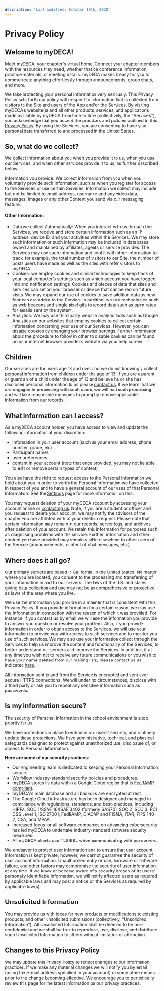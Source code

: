 ```yaml
---
description: 'Last modified: October 18th, 2020'
---
```


# Privacy Policy

## Welcome to myDECA!

Meet myDECA, your chapter's virtual home. Connect your chapter members with the resources they need, whether that be conference information, practice materials, or meeting details. myDECA makes it easy for you to communicate anything effortlessly through announcements, group chats, and more.

We take protecting your personal information very seriously. This Privacy Policy sets forth our policy with respect to information that is collected from visitors to the Site and users of the App and/or the Services. By visiting myDECA's website\(s\) and all other products, services, and applications made available by myDECA from time to time \(collectively, the "Services"\), you acknowledge that you accept the practices and policies outlined in this [Privacy Policy](privacy.md). By using the Services, you are consenting to have your personal data transferred to and processed in the United States.

## So, what do we collect?

We collect information about you when you provide it to us, when you use our Services, and when other services provide it to us, as further described below:

Information you provide: We collect information from you when you voluntarily provide such information, such as when you register for access to the Services or use certain Services, Information we collect may include but not be limited to email address, username and any video data, messages, images or any other Content you send via our messaging feature.

#### Other Information:

* Data we collect Automatically: When you interact with us through the Services, we receive and store certain information such as an IP address, device ID, and your activities within the Services. We may store such information or such information may be included in databases owned and maintained by affiliates, agents or service provides. The Services may use such information and pool it with other information to track, for example, the total number of visitors to our Site, the number of posts users have made as well as the sites with refer visitors to myDECA.
* Cookies: we employ cookies and similar technologies to keep track of your local computer’s settings such as which account you have logged into and notification settings. Cookies and pieces of data that sites and services can set on your browser or device that can be red on future visits. We may expand our use of cookies to save addition data as new features are added to the Service. In addition, we use technologies such as web beacons and single pixel gifs to record data such as open rates for emails sent by the system.
* Analytics: We may use third party website analytic tools such as Google Analytics on our websites that employ cookies to collect certain information concerning your use of our Services. However, you can disable cookies by changing your browser settings. Further information about the procedure to follow in other to disable cookies can be found on your internet browser provider’s website via your help screen.

## Children

Our services are for users age 13 and over and we do not knowingly collect personal information from children under the age of 13. If you are a parent or guardian of a child under the age of 13 and believe he or she has disclosed personal information to us please [contact us](mailto:mydeca.app@gmail.com). If we learn that we are engaged in processing with such users, we will halt such processing and will take reasonable measures to promptly remove applicable information from our records.

## What information can I access?

As a myDECA account holder, you have access to view and update the following information at your discretion: 

* information in your user account \(such as your email address, phone number, grade, etc\)
* Participant names
* user preferences
* content in your account \(note that once provided, you may not be able to edit or remove certain types of content\)

You also have the right to request access to the Personal Information we hold about you in order to verify the Personal Information we have collected in respect of you and to have a general account of our uses of that Personal Information. See the [Settings](user/settings.md) page for more information on this.

You may request deletion of your myDECA account by accessing your account online or [contacting us](mailto:mydeca.app@gmail.com). Note, if you are a student or officer and you request to delete your account, we may notify the advisors of the chapter you are affiliated with of your deletion request. Please note that certain information may remain in our records, server logs, and archives after deletion of your account. We retain this information for purposes such as diagnosing problems with the service. Further, information and other content you have provided may remain visible elsewhere to other users of the Service \(announcements, content of chat messages, etc.\).

## Where does it all go?

Our primary servers are based in California, in the United States. No matter where you are located, you consent to the processing and transferring of your information in and to our servers. The laws of the U.S. and states giving data collection and use may not be as comprehensive or protective as laws of the area where you live.

We use the information you provide in a manner that is consistent with this Privacy Policy. If you provide information for a certain reason, we may use the information in connection with the reason of which it was provided. For instance, if you contact us by email we will use the information you provide to answer you question or resolve your problem. Also, if you provide information in order to obtain access to the Services, we will use your information to provide you with access to such services and to monitor you use of such services. We may also use your information collect through the Services to help us improve the content and functionality of the Services, to better understand our servers and improve the Services. In addition, if at any time you wish not to receive any future communications or you wish to have your name deleted from our mailing lists, please contact us as indicated [here](./).

All information sent to and from the Service is encrypted and sent over secure HTTPS connections. We will under no circumstances, disclose with a third party or ask you to repeat any sensitive information such as passwords.

## Is my information secure?

The security of Personal Information in the school environment is a top priority for us.

We have protections in place to enhance our users' security, and routinely update these protections. We have administrative, technical, and physical safeguards designed to protect against unauthorized use, disclosure of, or access to Personal Information.

**Here are some of our security practices**:

* Our engineering team is dedicated to keeping your Personal Information secure.
* We follow industry-standard security policies and procedures.
* myDECA stores its data within a Google Cloud region that is [FedRAMP compliant](https://cloud.google.com/security/compliance/fedramp).
* myDECA's main database and all backups are encrypted at rest.
* The Google Cloud infrastructure has been designed and managed in compliance with regulations, standards, and best-practices, including HIPPA, SOC 1/SSAE 16/ISAE 3402 \(formerly SAS70\), SOC 2, SOC 3, PCI DSS Level 1, ISO 27001, FedRAMP, DIACAP and FISMA, ITAR, FIPS 140-2, CSA, and MPAA.
* Increased focus for all software companies on advancing cybersecurity has led myDECA to undertake industry-standard software security measures.
* All myDECA clients use TLS/SSL when communicating with our servers.

We endeavor to protect user information and to ensure that user account information is kept private; however, we cannot guarantee the security of user account information. Unauthorized entry or use, hardware or software failure, and other factors may compromise the security of user information at any time. If we know or become aware of a security breach of its users' personally identifiable information, we will notify affected users as required by applicable laws and may post a notice on the Services as required by applicable law\(s\).

## Unsolicited Information

You may provide us with ideas for new products or modifications to existing products, and other unsolicited submissions \(collectively, “Unsolicited Information”\). All Unsolicited Information shall be deemed to be non-confidential and we shall be free to reproduce, use, disclose, and distribute such Unsolicited Information to others without limitation or attribution.  


## Changes to this Privacy Policy

We may update this Privacy Policy to reflect changes to our information practices. If we make any material changes we will notify you by email \(using the e-mail address specified in your account\) or some other means prior to the change becoming effective. We encourage you to periodically review this page for the latest information on our privacy practices.

